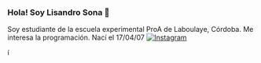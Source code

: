 ### Hola! Soy Lisandro Sona 👋
Soy estudiante de la escuela experimental ProA de Laboulaye, Córdoba. Me interesa la programación. 
Nací el 17/04/07 
[![Instagram](https://img.shields.io/badge/Instagram-@lisandrosona-E4405F?style=for-the-badge&logo=instagram&logoColor=white&labelColor=101010)](https://instagram.com/lisandrosona)

<!--
**LichaSona123/LichaSona123** is a ✨ _special_ ✨ repository because its `README.md` (this file) appears on your GitHub profile.

Here are some ideas to get you started:

- 🔭 I’m currently working on ...
- 🌱 I’m currently learning ...
- 👯 I’m looking to collaborate on ...
- 🤔 I’m looking for help with ...
- 💬 Ask me about ...
- 📫 How to reach me: ...
- 😄 Pronouns: ...
- ⚡ Fun fact: ...
-->í

